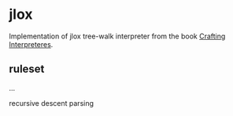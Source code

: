 # jlox

Implementation of jlox tree-walk interpreter from the book [Crafting Interpreteres](https://github.com/munificent/craftinginterpreters).

## ruleset

...

recursive descent parsing